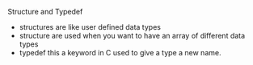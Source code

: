 Structure and Typedef
- structures are like user defined data types
- structure are used when you want to have an array of different data types
- typedef this a keyword in C used to give a type a new name.
